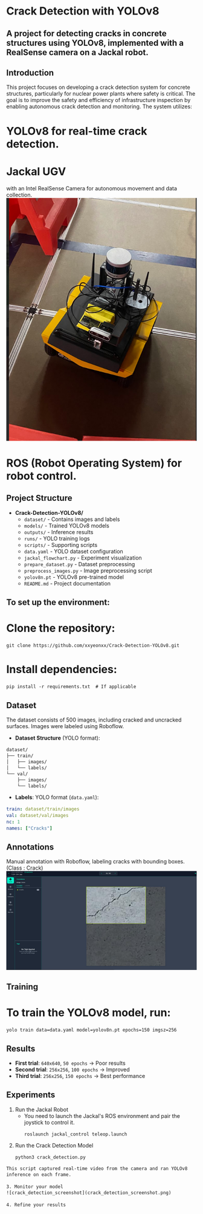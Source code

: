 # Crack Detection with YOLOv8
## A project for detecting cracks in concrete structures using YOLOv8, implemented with a RealSense camera on a Jackal robot.

## Introduction
This project focuses on developing a crack detection system for concrete structures, particularly for nuclear power plants where safety is critical. 
The goal is to improve the safety and efficiency of infrastructure inspection by enabling autonomous crack detection and monitoring.
The system utilizes:

# YOLOv8 for real-time crack detection.
# Jackal UGV 
with an Intel RealSense Camera for autonomous movement and data collection.
![Jackal](jackal.png)

# ROS (Robot Operating System) for robot control.


## Project Structure
- **Crack-Detection-YOLOv8/**
  - `dataset/` - Contains images and labels
  - `models/` - Trained YOLOv8 models
  - `outputs/` - Inference results
  - `runs/` - YOLO training logs
  - `scripts/` - Supporting scripts
  - `data.yaml` - YOLO dataset configuration
  - `jackal_flowchart.py` - Experiment visualization
  - `prepare_dataset.py` - Dataset preprocessing
  - `preprocess_images.py` - Image preprocessing script
  - `yolov8n.pt` - YOLOv8 pre-trained model
  - `README.md` - Project documentation



## To set up the environment:
# Clone the repository:
```git clone https://github.com/xxyeonxx/Crack-Detection-YOLOv8.git```
# Install dependencies:
```pip install -r requirements.txt  # If applicable```


## Dataset
The dataset consists of 500 images, including cracked and uncracked surfaces. Images were labeled using Roboflow.

- **Dataset Structure** (YOLO format):
```
dataset/
├── train/
│   ├── images/
│   └── labels/
└── val/
    ├── images/
    └── labels/
``` 

- **Labels**: YOLO format (`data.yaml`):
```yaml
train: dataset/train/images
val: dataset/val/images
nc: 1
names: ["Cracks"]
```
## Annotations
Manual annotation with Roboflow, labeling cracks with bounding boxes.
(Class : Crack)
![Annotaions](labeling_roboflow.png)

## Training
# To train the YOLOv8 model, run:
```yolo train data=data.yaml model=yolov8n.pt epochs=150 imgsz=256```


## Results
- **First trial**: `640x640`, `50 epochs` → Poor results
- **Second trial**: `256x256`, `100 epochs` → Improved
- **Third trial**: `256x256`, `150 epochs` → Best performance

## Experiments
1. Run the Jackal Robot
   - You need to launch the Jackal's ROS environment and pair the joystick to control it.
     ```
     roslaunch jackal_control teleop.launch
     ```
2. Run the Crack Detection Model
   ```
   python3 crack_detection.py
  ```
This script captured real-time video from the camera and ran YOLOv8 inference on each frame.

3. Monitor your model
![crack_detection_screenshot](crack_detection_screenshot.png)

4. Refine your results


